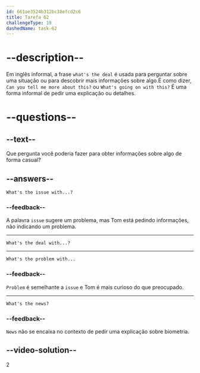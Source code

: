 ```yaml
---
id: 661ae3524b312bc38efcd2c6
title: Tarefa 62
challengeType: 19
dashedName: task-62
---
```


# --description--

Em inglês informal, a frase `what's the deal` é usada para perguntar sobre uma situação ou para descobrir mais informações sobre algo.É como dizer, `Can you tell me more about this?` ou `What's going on with this?` É uma forma informal de pedir uma explicação ou detalhes.

# --questions--

## --text--

Que pergunta você poderia fazer para obter informações sobre algo de forma casual?

## --answers--

`What's the issue with...?`

### --feedback--

A palavra `issue` sugere um problema, mas Tom está pedindo informações, não indicando um problema.

---

`What's the deal with...?`

---

`What's the problem with...`

### --feedback--

`Problem` é semelhante a `issue` e Tom é mais curioso do que preocupado.

---

`What's the news?`

### --feedback--

`News` não se encaixa no contexto de pedir uma explicação sobre biometria.

## --video-solution--

2
